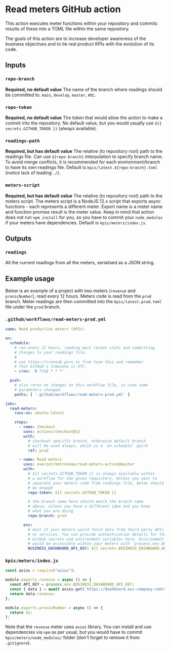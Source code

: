 # Read meters GitHub action

This action executes meter functions within your repository and commits results of these into a
TOML file within the same repository.

The goals of this action are to increase developer awareness of the business objectives and to tie
real product KPIs with the evolution of its code.

## Inputs

### `repo-branch`

**Required, no default value** The name of the branch where readings should be committed to.
`main`, `develop`, `master`, etc.

### `repo-token`

**Required, no default value** The token that would allow the action to make a commit into the
repository. No default value, but you would usually use `${{ secrets.GITHUB_TOKEN }}` (always
available).

### `readings-path`

**Required, but has default value** The relative (to repository root) path to the readings file.
Can use `${repo-branch}` interpolation to specify branch name. To avoid merge conflicts, it is
recommended for each environment/branch to have its own readings file. Default is
`kpis/latest.${repo-branch}.toml` (notice lack of leading `./`).

### `meters-script`

**Required, but has default value** The relative (to repository root) path to the meters script.
The meters script is a NodeJS 12.x script that exports async functions - each represents a
different meter. Export name is a meter name and function promise result is the meter value. Keep
in mind that action does not run `npm install` for you, so you have to commit your `node_modules`
if your meters have dependencies. Default is `kpis/meters/index.js`.

## Outputs

### `readings`

All the current readings from all the meters, serialised as a JSON string.

## Example usage

Below is an example of a project with two meters (`revenue` and `pronicNumber`), read every 12
hours. Meters code is read from the `prod` branch. Meter readings are then committed into the
`kpis/latest.prod.toml` file under the `prod` branch.

### `.github/workflows/read-meters-prod.yml`

```yaml
name: Read production meters (KPIs)

on:
  schedule:
    # run every 12 hours, reading most recent stats and committing
    # changes to your readings file.
    #
    # use https://crontab.guru to fine-tune this and remember
    # that GitHub's timezone is UTC.
    - cron: '0 */12 * * *'

  push:
    # also rerun on changes to this workflow file, in case some
    # parameters changed.
    paths: [ '.github/workflows/read-meters-prod.yml' ]

jobs:
  read-meters:
    runs-on: ubuntu-latest

    steps:
      - name: Checkout
        uses: actions/checkout@v2
        with:
          # checkout specific branch, otherwise default branch
          # will be used always, which is a `on.schedule` quirk
          ref: prod

      - name: Read meters
        uses: everzet/metronome/read-meters-action@master
        with:
          # ${{ secrets.GITHUB_TOKEN }} is always available within
          # a workflow for the given repository. Unless you want to
          # separate your meters code from readings file, below should
          # be enough
          repo-token: ${{ secrets.GITHUB_TOKEN }}

          # the branch name here should match the branch name
          # above, unless you have a different idea and you know
          # what you are doing
          repo-branch: prod

        env:
          # most of your meters would fetch data from third party APIs
          # or services. You can provide authentication details for these via
          # GitHub secrets and environment variables here. Environment variables
          # would be accessible within your meters with `process.env.NAME_OF_VAR`
          BUSINESS_DASHBOARD_API_KEY: ${{ secrets.BUSINESS_DASHBOARD_API_KEY }}
```

### `kpis/meters/index.js`

```js
const axios = require("axios");

module.exports.revenue = async () => {
  const API_KEY = process.env.BUSINESS_DASHBOARD_API_KEY;
  const { data } = await axios.get(`https://dashboard.our-company.com?apiKey=${API_KEY}`);
  return data.revenue;
};

module.exports.pronicNumber = async () => {
  return 42;
};
```

Note that the `revenue` meter uses `axios` library. You can install and use dependencies via `npm`
as per usual, but you would have to commit `kpis/meters/node_modules/` folder (don't forget to
remove it from `.gitignore`).
